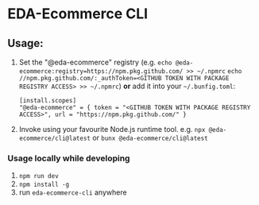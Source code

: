 # EDA-Ecommerce CLI

## Usage:
1. Set the "@eda-ecommerce" registry (e.g. `echo @eda-ecommerce:registry=https://npm.pkg.github.com/ >> ~/.npmrc` `echo //npm.pkg.github.com/:_authToken=<GITHUB TOKEN WITH PACKAGE REGISTRY ACCESS> >> ~/.npmrc`) **or** add it into your `~/.bunfig.toml`:
    ```
    [install.scopes]
    "@eda-ecommerce" = { token = "<GITHUB TOKEN WITH PACKAGE REGISTRY ACCESS>", url = "https://npm.pkg.github.com/" }
    ```
2. Invoke using your favourite Node.js runtime tool. e.g. `npx @eda-ecommerce/cli@latest` or `bunx @eda-ecommerce/cli@latest`

### Usage locally while developing
1. `npm run dev`
2. `npm install -g`
3. run `eda-ecommerce-cli` anywhere

